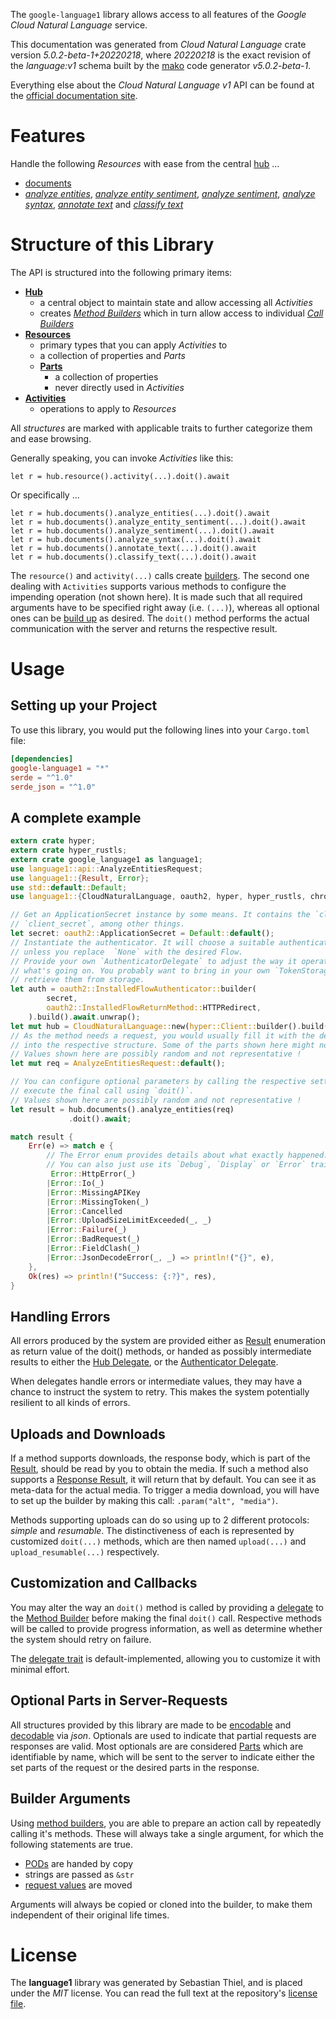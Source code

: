 <!---
DO NOT EDIT !
This file was generated automatically from 'src/generator/templates/api/README.md.mako'
DO NOT EDIT !
-->
The `google-language1` library allows access to all features of the *Google Cloud Natural Language* service.

This documentation was generated from *Cloud Natural Language* crate version *5.0.2-beta-1+20220218*, where *20220218* is the exact revision of the *language:v1* schema built by the [mako](http://www.makotemplates.org/) code generator *v5.0.2-beta-1*.

Everything else about the *Cloud Natural Language* *v1* API can be found at the
[official documentation site](https://cloud.google.com/natural-language/).
# Features

Handle the following *Resources* with ease from the central [hub](https://docs.rs/google-language1/5.0.2-beta-1+20220218/google_language1/CloudNaturalLanguage) ... 

* [documents](https://docs.rs/google-language1/5.0.2-beta-1+20220218/google_language1/api::Document)
 * [*analyze entities*](https://docs.rs/google-language1/5.0.2-beta-1+20220218/google_language1/api::DocumentAnalyzeEntityCall), [*analyze entity sentiment*](https://docs.rs/google-language1/5.0.2-beta-1+20220218/google_language1/api::DocumentAnalyzeEntitySentimentCall), [*analyze sentiment*](https://docs.rs/google-language1/5.0.2-beta-1+20220218/google_language1/api::DocumentAnalyzeSentimentCall), [*analyze syntax*](https://docs.rs/google-language1/5.0.2-beta-1+20220218/google_language1/api::DocumentAnalyzeSyntaxCall), [*annotate text*](https://docs.rs/google-language1/5.0.2-beta-1+20220218/google_language1/api::DocumentAnnotateTextCall) and [*classify text*](https://docs.rs/google-language1/5.0.2-beta-1+20220218/google_language1/api::DocumentClassifyTextCall)




# Structure of this Library

The API is structured into the following primary items:

* **[Hub](https://docs.rs/google-language1/5.0.2-beta-1+20220218/google_language1/CloudNaturalLanguage)**
    * a central object to maintain state and allow accessing all *Activities*
    * creates [*Method Builders*](https://docs.rs/google-language1/5.0.2-beta-1+20220218/google_language1/client::MethodsBuilder) which in turn
      allow access to individual [*Call Builders*](https://docs.rs/google-language1/5.0.2-beta-1+20220218/google_language1/client::CallBuilder)
* **[Resources](https://docs.rs/google-language1/5.0.2-beta-1+20220218/google_language1/client::Resource)**
    * primary types that you can apply *Activities* to
    * a collection of properties and *Parts*
    * **[Parts](https://docs.rs/google-language1/5.0.2-beta-1+20220218/google_language1/client::Part)**
        * a collection of properties
        * never directly used in *Activities*
* **[Activities](https://docs.rs/google-language1/5.0.2-beta-1+20220218/google_language1/client::CallBuilder)**
    * operations to apply to *Resources*

All *structures* are marked with applicable traits to further categorize them and ease browsing.

Generally speaking, you can invoke *Activities* like this:

```Rust,ignore
let r = hub.resource().activity(...).doit().await
```

Or specifically ...

```ignore
let r = hub.documents().analyze_entities(...).doit().await
let r = hub.documents().analyze_entity_sentiment(...).doit().await
let r = hub.documents().analyze_sentiment(...).doit().await
let r = hub.documents().analyze_syntax(...).doit().await
let r = hub.documents().annotate_text(...).doit().await
let r = hub.documents().classify_text(...).doit().await
```

The `resource()` and `activity(...)` calls create [builders][builder-pattern]. The second one dealing with `Activities` 
supports various methods to configure the impending operation (not shown here). It is made such that all required arguments have to be 
specified right away (i.e. `(...)`), whereas all optional ones can be [build up][builder-pattern] as desired.
The `doit()` method performs the actual communication with the server and returns the respective result.

# Usage

## Setting up your Project

To use this library, you would put the following lines into your `Cargo.toml` file:

```toml
[dependencies]
google-language1 = "*"
serde = "^1.0"
serde_json = "^1.0"
```

## A complete example

```Rust
extern crate hyper;
extern crate hyper_rustls;
extern crate google_language1 as language1;
use language1::api::AnalyzeEntitiesRequest;
use language1::{Result, Error};
use std::default::Default;
use language1::{CloudNaturalLanguage, oauth2, hyper, hyper_rustls, chrono, FieldMask};

// Get an ApplicationSecret instance by some means. It contains the `client_id` and 
// `client_secret`, among other things.
let secret: oauth2::ApplicationSecret = Default::default();
// Instantiate the authenticator. It will choose a suitable authentication flow for you, 
// unless you replace  `None` with the desired Flow.
// Provide your own `AuthenticatorDelegate` to adjust the way it operates and get feedback about 
// what's going on. You probably want to bring in your own `TokenStorage` to persist tokens and
// retrieve them from storage.
let auth = oauth2::InstalledFlowAuthenticator::builder(
        secret,
        oauth2::InstalledFlowReturnMethod::HTTPRedirect,
    ).build().await.unwrap();
let mut hub = CloudNaturalLanguage::new(hyper::Client::builder().build(hyper_rustls::HttpsConnectorBuilder::new().with_native_roots().https_or_http().enable_http1().enable_http2().build()), auth);
// As the method needs a request, you would usually fill it with the desired information
// into the respective structure. Some of the parts shown here might not be applicable !
// Values shown here are possibly random and not representative !
let mut req = AnalyzeEntitiesRequest::default();

// You can configure optional parameters by calling the respective setters at will, and
// execute the final call using `doit()`.
// Values shown here are possibly random and not representative !
let result = hub.documents().analyze_entities(req)
             .doit().await;

match result {
    Err(e) => match e {
        // The Error enum provides details about what exactly happened.
        // You can also just use its `Debug`, `Display` or `Error` traits
         Error::HttpError(_)
        |Error::Io(_)
        |Error::MissingAPIKey
        |Error::MissingToken(_)
        |Error::Cancelled
        |Error::UploadSizeLimitExceeded(_, _)
        |Error::Failure(_)
        |Error::BadRequest(_)
        |Error::FieldClash(_)
        |Error::JsonDecodeError(_, _) => println!("{}", e),
    },
    Ok(res) => println!("Success: {:?}", res),
}

```
## Handling Errors

All errors produced by the system are provided either as [Result](https://docs.rs/google-language1/5.0.2-beta-1+20220218/google_language1/client::Result) enumeration as return value of
the doit() methods, or handed as possibly intermediate results to either the 
[Hub Delegate](https://docs.rs/google-language1/5.0.2-beta-1+20220218/google_language1/client::Delegate), or the [Authenticator Delegate](https://docs.rs/yup-oauth2/*/yup_oauth2/trait.AuthenticatorDelegate.html).

When delegates handle errors or intermediate values, they may have a chance to instruct the system to retry. This 
makes the system potentially resilient to all kinds of errors.

## Uploads and Downloads
If a method supports downloads, the response body, which is part of the [Result](https://docs.rs/google-language1/5.0.2-beta-1+20220218/google_language1/client::Result), should be
read by you to obtain the media.
If such a method also supports a [Response Result](https://docs.rs/google-language1/5.0.2-beta-1+20220218/google_language1/client::ResponseResult), it will return that by default.
You can see it as meta-data for the actual media. To trigger a media download, you will have to set up the builder by making
this call: `.param("alt", "media")`.

Methods supporting uploads can do so using up to 2 different protocols: 
*simple* and *resumable*. The distinctiveness of each is represented by customized 
`doit(...)` methods, which are then named `upload(...)` and `upload_resumable(...)` respectively.

## Customization and Callbacks

You may alter the way an `doit()` method is called by providing a [delegate](https://docs.rs/google-language1/5.0.2-beta-1+20220218/google_language1/client::Delegate) to the 
[Method Builder](https://docs.rs/google-language1/5.0.2-beta-1+20220218/google_language1/client::CallBuilder) before making the final `doit()` call. 
Respective methods will be called to provide progress information, as well as determine whether the system should 
retry on failure.

The [delegate trait](https://docs.rs/google-language1/5.0.2-beta-1+20220218/google_language1/client::Delegate) is default-implemented, allowing you to customize it with minimal effort.

## Optional Parts in Server-Requests

All structures provided by this library are made to be [encodable](https://docs.rs/google-language1/5.0.2-beta-1+20220218/google_language1/client::RequestValue) and 
[decodable](https://docs.rs/google-language1/5.0.2-beta-1+20220218/google_language1/client::ResponseResult) via *json*. Optionals are used to indicate that partial requests are responses 
are valid.
Most optionals are are considered [Parts](https://docs.rs/google-language1/5.0.2-beta-1+20220218/google_language1/client::Part) which are identifiable by name, which will be sent to 
the server to indicate either the set parts of the request or the desired parts in the response.

## Builder Arguments

Using [method builders](https://docs.rs/google-language1/5.0.2-beta-1+20220218/google_language1/client::CallBuilder), you are able to prepare an action call by repeatedly calling it's methods.
These will always take a single argument, for which the following statements are true.

* [PODs][wiki-pod] are handed by copy
* strings are passed as `&str`
* [request values](https://docs.rs/google-language1/5.0.2-beta-1+20220218/google_language1/client::RequestValue) are moved

Arguments will always be copied or cloned into the builder, to make them independent of their original life times.

[wiki-pod]: http://en.wikipedia.org/wiki/Plain_old_data_structure
[builder-pattern]: http://en.wikipedia.org/wiki/Builder_pattern
[google-go-api]: https://github.com/google/google-api-go-client

# License
The **language1** library was generated by Sebastian Thiel, and is placed 
under the *MIT* license.
You can read the full text at the repository's [license file][repo-license].

[repo-license]: https://github.com/Byron/google-apis-rsblob/main/LICENSE.md

